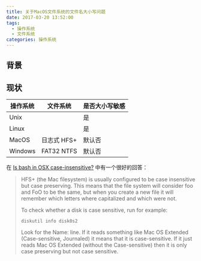 ```yaml
---
title: 关于MacOS文件系统的文件名大小写问题
date: 2017-03-20 13:52:00
tags: 
  - 操作系统
  - 文件系统
categories: 操作系统
---
```


## 背景


## 现状


| 操作系统  | 文件系统     | 是否大小写敏感   |
|----------|-------------|----------------|
| Unix     |             | 是             |
| Linux    |             | 是             |
| MacOS    | 日志式 HFS+  | 默认否         |
| Windows  | FAT32 NTFS  | 默认否         |


在 [Is bash in OSX case-insensitive?](http://apple.stackexchange.com/questions/22297/is-bash-in-osx-case-insensitive) 中有一个很好的回答：

> HFS+ (the Mac filesystem) is usually configured to be case insensitive but case preserving. This means that the file system will consider foo and FoO to be the same, but when you create a new file it will remember which letters where capitalized and which were not.
> 
> To check whether a disk is case sensitive, run for example:
> 
> `diskutil info disk0s2`
> 
> Look for the Name: line. If it reads something like Mac OS Extended (Case-sensitive, Journaled) it means that it is case-sensitive. If it just reads Mac OS Extended (without the Case-sensitive) then it is only case preserving but not case sensitive.

